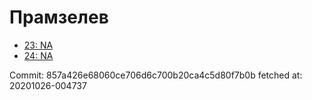 # Прамзелев
- [23: NA](23.md)
- [24: NA](24.md)

Commit: 857a426e68060ce706d6c700b20ca4c5d80f7b0b
 fetched at: 20201026-004737
